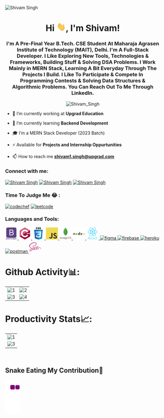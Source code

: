 ![Shivam Singh](https://socialify.git.ci/shivamsingh124/Windows11/image?description=1&descriptionEditable=Software%20Developer%20Engineer%20%40%20Upgrad%20Education%20%F0%9F%A6%84%F0%9F%A6%84&font=Rokkitt&forks=1&issues=1&language=1&owner=1&pattern=Circuit%20Board&stargazers=1&theme=Dark)

<h1 align="center">Hi <img src="https://github.com/SAMAYV/SAMAYV/blob/main/Assets/hi.gif" width="30px">, I'm Shivam!</h1>
<h3 align="center">I'm A Pre-Final Year B.Tech. CSE Student At Maharaja Agrasen Institute of Technology (MAIT), Delhi. I'm A Full-Stack Developer. I Like Exploring New Tools, Technologies & Frameworks, Building Stuff & Solving DSA Problems. I Work Mainly in MERN Stack, Learning A Bit Everyday Through The Projects I Build. I Like To Participate & Compete In Programming Contests & Solving Data Structures & Algorithmic Problems. You Can Reach Out To Me Through LinkedIn.</h3>
<p align="center "><img src="https://komarev.com/ghpvc/?username=shivamsingh124&label=Shivam%20Profile%20views&color=0e75b6&style=flat" alt="Shivam_Singh" /></p>

- 🔭 I’m currently working at **Upgrad Education**

- 🌱 I’m currently learning **Backend Development**

- 🎓 I’m a MERN Stack Developer (2023 Batch) </br>

- ⚡ Available for **Projects and Internship Oppurtunities**

- 📫 How to reach me **shivam1.singh@upgrad.com**

<h3 align="left">Connect with me:</h3>
<p align="left">

<a href="https://shivamsinghportfolio.netlify.app/" target="blank"><img align="center" src="https://raw.githubusercontent.com/shivamsingh124/shivamsingh124/main/netlify.svg" alt="Shivam Singh" height="30" width="30" /></a>
<a href="https://www.linkedin.com/in/shivamsingh12/" target="blank"><img align="center" src="https://raw.githubusercontent.com/rahuldkjain/github-profile-readme-generator/master/src/images/icons/Social/linked-in-alt.svg" alt="Shivam Singh" height="30" width="40" /></a>
<a href="mailto:shivamsingh12042018@gmail.com" target="blank"><img align="center" src="https://raw.githubusercontent.com/shivamsingh124/shivamsingh124/main/mail.png" alt="Shivam Singh" height="40" width="40" /></a>

<h3 align="left">Time To Judge Me 😂 :</h3>
<a href="https://www.codechef.com/users/shivams0612w" target="_blank"><img align="center" src="https://discuss.codechef.com/user_avatar/discuss.codechef.com/admin/45/52437_2.png" alt="codechef" height="35" width="30" /></a>
<a href="https://leetcode.com/Shivams0612w/" target="_blank"><img align="center" src="https://raw.githubusercontent.com/rahuldkjain/github-profile-readme-generator/master/src/images/icons/Social/leet-code.svg" alt="leetcode" height="30" width="40" /></a>


</p>


<h3 align="left">Languages and Tools:</h3>
<p align="left"> <a href="https://getbootstrap.com" target="_blank"> <img src="https://raw.githubusercontent.com/devicons/devicon/master/icons/bootstrap/bootstrap-plain-wordmark.svg" alt="bootstrap" width="40" height="40"/> </a> <a href="https://www.w3schools.com/cpp/" target="_blank"> <img src="https://raw.githubusercontent.com/devicons/devicon/master/icons/cplusplus/cplusplus-original.svg" alt="cplusplus" width="40" height="40"/> </a> <a href="https://www.w3schools.com/css/" target="_blank"> <img src="https://raw.githubusercontent.com/devicons/devicon/master/icons/css3/css3-original-wordmark.svg" alt="css3" width="40" height="40"/> </a> <a href="https://developer.mozilla.org/en-US/docs/Web/JavaScript" target="_blank"> <img src="https://raw.githubusercontent.com/devicons/devicon/master/icons/javascript/javascript-original.svg" alt="javascript" width="40" height="40"/> </a> <a href="https://www.mongodb.com/" target="_blank"> <img src="https://raw.githubusercontent.com/devicons/devicon/master/icons/mongodb/mongodb-original-wordmark.svg" alt="mongodb" width="40" height="40"/> </a> <a href="https://nodejs.org" target="_blank"> <img src="https://raw.githubusercontent.com/devicons/devicon/master/icons/nodejs/nodejs-original-wordmark.svg" alt="nodejs" width="40" height="40"/> </a>  </a> <a href="https://reactjs.org/" target="_blank"> <img src="https://raw.githubusercontent.com/devicons/devicon/master/icons/react/react-original-wordmark.svg" alt="react" width="40" height="40"/> </a><a href="https://www.figma.com/" target="_blank"> <img src="https://www.vectorlogo.zone/logos/figma/figma-icon.svg" alt="figma" width="40" height="40"/> </a><a href="https://firebase.google.com/" target="_blank"> <img src="https://www.vectorlogo.zone/logos/firebase/firebase-icon.svg" alt="firebase" width="40" height="40"/> </a> <a href="https://heroku.com" target="_blank"> <img src="https://www.vectorlogo.zone/logos/heroku/heroku-icon.svg" alt="heroku" width="40" height="40"/> </a><a href="https://postman.com" target="_blank"> <img src="https://www.vectorlogo.zone/logos/getpostman/getpostman-icon.svg" alt="postman" width="40" height="40"/> </a> <a href="https://sass-lang.com" target="_blank"> <img src="https://raw.githubusercontent.com/devicons/devicon/master/icons/sass/sass-original.svg" alt="sass" width="40" height="40"/> </a>  </p>

# Github Activity📊:

<table>
  <tr>
    <td><img src="https://github-readme-stats.vercel.app/api?username=shivamsingh124&theme=radical&show_icons=true"  display=block width=100% height=auto  alt="1" ></td>
    <td><img src="https://github-readme-stats.vercel.app/api/top-langs/?username=shivamsingh124&theme=radical&layout=compact&hide=Jupyter%20Notebook"  display=block width=100% height=auto  alt="2" ></td>
   </tr> 
   <tr>
      <td><img src="https://github-readme-streak-stats.herokuapp.com/?user=shivamsingh124&theme=tokyonight"  display=block width=100% height=auto alt="3" ></td>
      <td><img src="https://github-readme-stats.vercel.app/api/wakatime?username=Mahera_msf&custom_title=My%20Weekly%20Stats&layout=compact&theme=tokyonight" align="right" display=block width=100% height=auto  alt="4"  >
  </td>
  </tr>
</table>



# Productivity Stats📈:
<table>
  <tr>
    <td><img src="https://github-profile-summary-cards.vercel.app/api/cards/profile-details?username=shivamsingh124&theme=monokai"  display=block width=100% height=auto  alt="1" ></td>
   </tr> 
   <tr>
      <td><img src="https://activity-graph.herokuapp.com/graph?username=shivamsingh124&bg_color=1a1b27&color=be90f2&line=638fda&point=35aea1&area=true"  display=block width=100% height=auto alt="3" ></td>
  </td>
  </tr>
</table>

<br>

## Snake Eating My Contribution🤔
![snake gif](https://github.com/shivamsingh124/shivamsingh124/blob/output/github-contribution-grid-snake.gif)
